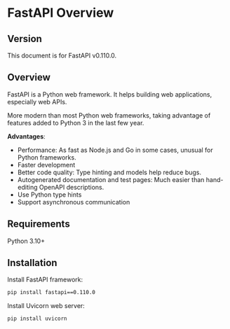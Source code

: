 # FastAPI Overview

## Version

This document is for FastAPI v0.110.0.


## Overview

FastAPI is a Python web framework. It helps building web applications, especially web APIs.

More modern than most Python web frameworks, taking advantage of features added to Python 3 in the last few year.

**Advantages**:
- Performance: As fast as Node.js and Go in some cases, unusual for Python frameworks.
- Faster development
- Better code quality: Type hinting and models help reduce bugs.
- Autogenerated documentation and test pages: Much easier than hand-editing OpenAPI descriptions.
- Use Python type hints
- Support asynchronous communication


## Requirements

Python 3.10+


## Installation

Install FastAPI framework:

```sh
pip install fastapi==0.110.0
```

Install Uvicorn web server:

```sh
pip install uvicorn
```
